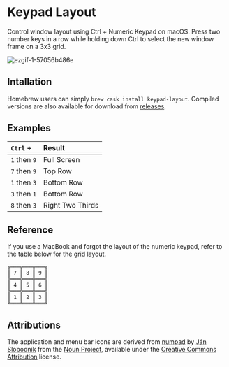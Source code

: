 # Keypad Layout
Control window layout using Ctrl + Numeric Keypad on macOS. Press two number keys in a row while holding down Ctrl to select the new window frame on a 3x3 grid.

![ezgif-1-57056b486e](https://cloud.githubusercontent.com/assets/1794407/23961259/ac928d3c-09aa-11e7-9694-4c995639d254.gif)

## Intallation
Homebrew users can simply `brew cask install keypad-layout`. Compiled versions are also available for download from [releases](https://github.com/janten/keypad-layout/releases).

## Examples
| `Ctrl` +     | Result           |
| :----------- | :--------------- |
| `1` then `9` | Full Screen      |
| `7` then `9` | Top Row          |
| `1` then `3` | Bottom Row       |
| `3` then `1` | Bottom Row       |
| `8` then `3` | Right Two Thirds |

## Reference
If you use a MacBook and forgot the layout of the numeric keypad, refer to the table below for the grid layout.

    ╔═══╦═══╦═══╗
    ║ 7 ║ 8 ║ 9 ║
    ╠═══╬═══╬═══╣
    ║ 4 ║ 5 ║ 6 ║
    ╠═══╬═══╬═══╣
    ║ 1 ║ 2 ║ 3 ║
    ╚═══╩═══╩═══╝

## Attributions
The application and menu bar icons are derived from [numpad](https://thenounproject.com/term/numpad/801826/) by [Ján Slobodník](https://thenounproject.com/janslobodnik/) from the [Noun Project](https://thenounproject.com/), available under the [Creative Commons Attribution](https://creativecommons.org/licenses/by/3.0/us/) license.
